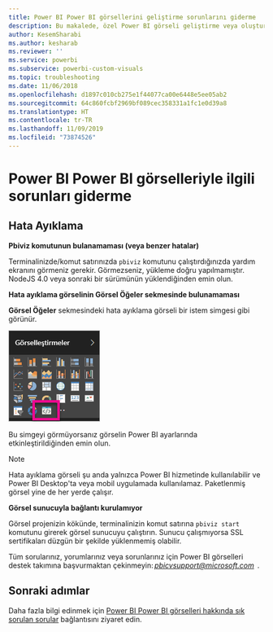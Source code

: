 ```yaml
---
title: Power BI Power BI görsellerini geliştirme sorunlarını giderme
description: Bu makalede, özel Power BI görseli geliştirme veya oluşturma sırasında karşılaşabileceğiniz bazı yaygın sorunlar açıklanır.
author: KesemSharabi
ms.author: kesharab
ms.reviewer: ''
ms.service: powerbi
ms.subservice: powerbi-custom-visuals
ms.topic: troubleshooting
ms.date: 11/06/2018
ms.openlocfilehash: d1897c010cb275e1f44077ca00e6448e5ee05ab2
ms.sourcegitcommit: 64c860fcbf2969bf089cec358331a1fc1e0d39a8
ms.translationtype: HT
ms.contentlocale: tr-TR
ms.lasthandoff: 11/09/2019
ms.locfileid: "73874526"
---
```

# <a name="troubleshoot-power-bi-power-bi-visuals"></a>Power BI Power BI görselleriyle ilgili sorunları giderme

## <a name="debug"></a>Hata Ayıklama

**Pbiviz komutunun bulanamaması (veya benzer hatalar)**

Terminalinizde/komut satırınızda `pbiviz` komutunu çalıştırdığınızda yardım ekranını görmeniz gerekir. Görmezseniz, yükleme doğru yapılmamıştır. NodeJS 4.0 veya sonraki bir sürümünün yüklendiğinden emin olun.

**Hata ayıklama görselinin Görsel Öğeler sekmesinde bulunamaması**

**Görsel Öğeler** sekmesindeki hata ayıklama görseli bir istem simgesi gibi görünür.

![Görsel seçimi](media/power-bi-custom-visuals-troubleshoot/powerbi-developer-visual-selection.png)

Bu simgeyi görmüyorsanız görselin Power BI ayarlarında etkinleştirildiğinden emin olun.

> [!NOTE]
> Hata ayıklama görseli şu anda yalnızca Power BI hizmetinde kullanılabilir ve Power BI Desktop'ta veya mobil uygulamada kullanılamaz. Paketlenmiş görsel yine de her yerde çalışır.

**Görsel sunucuyla bağlantı kurulamıyor**

Görsel projenizin kökünde, terminalinizin komut satırına `pbiviz start` komutunu girerek görsel sunucuyu çalıştırın. Sunucu çalışmıyorsa SSL sertifikaları düzgün bir şekilde yüklenmemiş olabilir.

Tüm sorularınız, yorumlarınız veya sorunlarınız için Power BI görselleri destek takımına başvurmaktan çekinmeyin: *pbicvsupport@microsoft.com*  .

## <a name="next-steps"></a>Sonraki adımlar

Daha fazla bilgi edinmek için [Power BI Power BI görselleri hakkında sık sorulan sorular](power-bi-custom-visuals-faq.md#organizational-visuals) bağlantısını ziyaret edin.